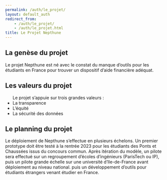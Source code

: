```yaml
---
permalink: /auth/le_projet/
layout: default_auth
redirect_from:
    - /auth/le_projet/
    - /auth/le_projet.html
title: Le Projet Nepthune
---
```



<html>
<div class="content">
<h2>La genèse du projet</h2>
<p>Le projet Nepthune est né avec le constat du manque d’outils pour les étudiants en France pour trouver un dispositif d’aide financière adéquat.</p>

<h2>Les valeurs du projet</h2>
<ul>Le projet s’appuie sur trois grandes valeurs :
    <li>La transparence</li>
    <li>L’équité</li>
    <li>La sécurité des données</li>
</ul>
<h2>Le planning du projet</h2>
<p>Le déploiement de Nepthune s’effectue en plusieurs échelons. Un premier prototype 
doit être testé à la rentrée 2023 pour les étudiants des Ponts et Chaussées issus du concours commun. 
Après itération du modèle, un pilote sera effectué sur un regroupement 
d’écoles d’ingénieurs (ParisTech ou IP), puis un pilote grande échelle 
sur une université d’Ile-de-France avant déploiement au niveau national. 
puis un développement d’outils pour étudiants étrangers venant étudier en France.</p>
</div>

</html>